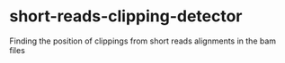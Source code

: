 # short-reads-clipping-detector
Finding the position of clippings from short reads alignments in the bam files
